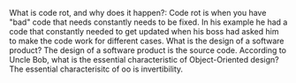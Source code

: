 What is code rot, and why does it happen?:
Code rot is when you have "bad" code that needs constantly needs to be fixed. In
his example he had a code that constantly needed to get updated when his boss
had asked him to make the code work for different cases. 
What is the design of a software product?
The design of a software product is the source code.
According to Uncle Bob, what is the essential characteristic of Object-Oriented design?
The essential characterisitc of oo is invertibility.
